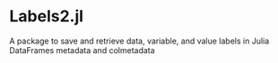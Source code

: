 # Labels2.jl
A package to save and retrieve data, variable, and value labels in Julia DataFrames metadata and colmetadata
